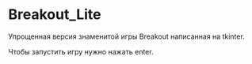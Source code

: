 # Breakout_Lite
Упрощенная версия знаменитой игры Breakout написанная на tkinter.

Чтобы запустить игру нужно нажать enter.
